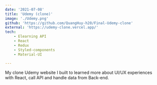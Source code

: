 ```yaml
---
date: '2021-07-08'
title: 'Udemy (clone)'
image: './Udemy.png'
github: 'https://github.com/QuangHuy-h20/Final-Udemy-clone'
external: 'https://udemy-clone.vercel.app/'
tech:
    - Elearning API
    - React
    - Redux
    - Styled-components
    - Material-UI
    
---
```


My clone Udemy website I built to learned more about UI/UX experiences with React, call API and handle data from Back-end.